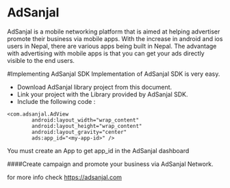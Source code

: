# AdSanjal 
AdSanjal is a mobile networking platform that is aimed at helping advertiser promote their business via mobile apps. With the increase in android and ios users in Nepal, there are various apps being built in Nepal. The advantage with advertising with mobile apps is that you can get your ads directly visible to the end users. 

#Implementing AdSanjal SDK
Implementation of AdSanjal SDK is very easy.
 - Download AdSanjal library project from this document.
 - Link your project with the Library provided by AdSanjal SDK.
 - Include the following code : 
````
<com.adsanjal.AdView
        android:layout_width="wrap_content"
        android:layout_height="wrap_content"
        android:layout_gravity="center"
        ads:app_id="<my-app-id>" />
````
You must create an App to get app_id in the AdSanjal dashboard

####Create campaign and promote your business via AdSanjal Network.

for more info check https://adsanjal.com
